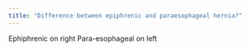 ```yaml
---
title: "Difference between epiphrenic and paraesophageal hernia?"
---
```

Ephiphrenic on right
Para-esophageal on left

